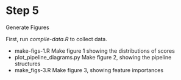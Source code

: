 # Step 5

Generate Figures

First, run *compile-data.R* to collect data.

* make-figs-1.R
    Make figure 1 showing the distributions of scores
* plot_pipeline_diagrams.py
    Make figure 2, showing the pipeline structures
* make_figs-3.R
    Make figure 3, showing feature importances
